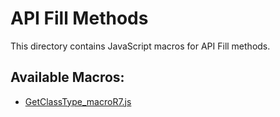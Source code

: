 # API Fill Methods

This directory contains JavaScript macros for API Fill methods.

## Available Macros:

- [GetClassType_macroR7.js](GetClassType_macroR7.js)
